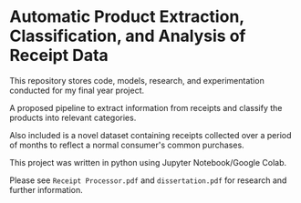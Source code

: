 # Automatic Product Extraction, Classification, and Analysis of Receipt Data
This repository stores code, models, research, and experimentation conducted for my final year project.

A proposed pipeline to extract information from receipts and classify the products into relevant categories.

Also included is a novel dataset containing receipts collected over a period of months to reflect a normal consumer's common purchases.

This project was written in python using Jupyter Notebook/Google Colab.

Please see ```Receipt Processor.pdf``` and ```dissertation.pdf``` for research and further information.

